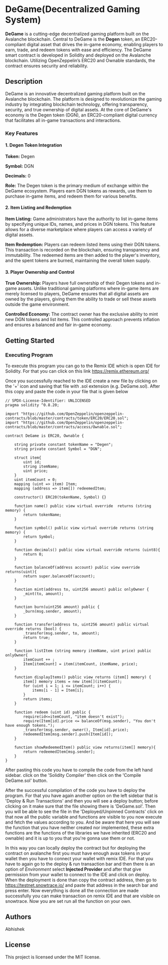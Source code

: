 # DeGame(Decentralized Gaming System)
**DeGame** is a cutting-edge decentralized gaming platform built on the Avalanche blockchain. Central to DeGame is the **Degen** token, an ERC20-compliant digital asset that drives the in-game economy, enabling players to earn, trade, and redeem tokens with ease and efficiency. The DeGame smart contract is developed in Solidity and deployed on the Avalanche blockchain. Utilizing OpenZeppelin’s ERC20 and Ownable standards, the contract ensures security and reliability.

## Description
DeGame is an innovative decentralized gaming platform built on the Avalanche blockchain. The platform is designed to revolutionize the gaming industry by integrating blockchain technology, offering transparency, security, and true ownership of digital assets. At the core of DeGame's economy is the Degen token (DGN), an ERC20-compliant digital currency that facilitates all in-game transactions and interactions.
### Key Features
#### 1. Degen Token Integration
**Token:** Degen

**Symbol:** DGN

**Decimals:** 0

**Role:** The Degen token is the primary medium of exchange within the DeGame ecosystem. Players earn DGN tokens as rewards, use them to purchase in-game items, and redeem them for various benefits. 

#### 2. Item Listing and Redemption
**Item Listing:** Game administrators have the authority to list in-game items by specifying unique IDs, names, and prices in DGN tokens. This feature allows for a diverse marketplace where players can access a variety of digital assets.

**Item Redemption:** Players can redeem listed items using their DGN tokens. This transaction is recorded on the blockchain, ensuring transparency and immutability. The redeemed items are then added to the player's inventory, and the spent tokens are burned, maintaining the overall token supply.

#### 3. Player Ownership and Control
**True Ownership:** Players have full ownership of their Degen tokens and in-game assets. Unlike traditional gaming platforms where in-game items are merely licensed to players, DeGame ensures that all digital assets are owned by the players, giving them the ability to trade or sell these assets outside the game environment.

**Controlled Economy:** The contract owner has the exclusive ability to mint new DGN tokens and list items. This controlled approach prevents inflation and ensures a balanced and fair in-game economy.
## Getting Started
### Executing Program
To execute this program you can go to the Remix IDE which is open IDE for Solidity. For that you can click on this link https://remix.ethereum.org/

Once you successfully reached to the IDE create a new file by clicking on the '+' icon and saving that file with .sol extension (e.g. DeGame.sol). After this copy and paste the code in your file that is given below 

```solidity
// SPDX-License-Identifier: UNLICENSED
pragma solidity ^0.8.20;

import "https://github.com/OpenZeppelin/openzeppelin-contracts/blob/master/contracts/token/ERC20/ERC20.sol";
import "https://github.com/OpenZeppelin/openzeppelin-contracts/blob/master/contracts/access/Ownable.sol";

contract DeGame is ERC20, Ownable {
    
    string private constant tokenName = "Degen";
    string private constant Symbol = "DGN";

    struct item{
        uint id;
        string itemName;
        uint price;
    }
    uint itemCount = 0;
    mapping (uint => item) Item;
    mapping (address => item[]) redeemedItem;

    constructor() ERC20(tokenName, Symbol) {}

    function name() public view virtual override  returns (string memory) {
        return tokenName;
    }

    function symbol() public view virtual override returns (string memory) {
        return Symbol;
    }

    function decimals() public view virtual override returns (uint8){
        return 0;
    }

    function balanceOf(address account) public view override returns(uint){
        return super.balanceOf(account);
    }

    function mint(address to, uint256 amount) public onlyOwner {
        _mint(to, amount);
    }

    function burn(uint256 amount) public {
        _burn(msg.sender, amount);
    }

    function transfer(address to, uint256 amount) public virtual override returns (bool) {
        _transfer(msg.sender, to, amount);
        return true;
    }

    function listItem (string memory itemName, uint price) public onlyOwner{
        itemCount ++ ;
        Item[itemCount] = item(itemCount, itemName, price);
    }

    function displayItems() public view returns (item[] memory) {
        item[] memory items = new item[](itemCount);
        for (uint i = 1; i <= itemCount; i++) {
            items[i - 1] = Item[i];
        }
        return items;
    }

    function redeem (uint id) public {
        require(id<=itemCount, "item doesn't exist");
        require(Item[id].price <= balanceOf(msg.sender), "You don't have enough tokens.");
        _transfer(msg.sender, owner(), Item[id].price);
        redeemedItem[msg.sender].push(Item[id]);
    }

    function showRedeemedItem() public view returns(item[] memory){
        return redeemedItem[msg.sender];
    }
}

```

After pasting this code you have to compile the code from the left hand sidebar. click on the 'Solidity Compiler' then click on the 'Compile DeGame.sol' button.

After the successful compilation of the code you have to deploy the program. For that you have again another option on the left sidebar that is 'Deploy & Run Transactions' and then you will see a deploy button; before clicking on it make sure that the file showing there is 'DeGame.sol'. Then you will be able to see the file in the 'Deployed/Unpinned Contracts' click on that now all the public variable and functions are visible to you now execute and fetch the values according to you. And be aware that here you will see the function that you have neither created nor implemented, these extra functions are the functions of the libraries we have inherited (ERC20 and ownable) and it is up to you that you're gonna use them or not.

In this way you can locally deploy the contract but for deploying the contract on avalanche first you must have enough avax tokens in your wallet then you have to connect your wallet with remix IDE. For that you have to again go to the deploy & run transaction bar and then there is an option of *Environment* select **Injected Provider** and after that give permission from your wallet to connect to the IDE and click on deploy. When the deployment is done than copy the contract address, then go to https://testnet.snowtrace.io/ and paste that address in the search bar and press enter. Now everything is done all the connection are made successfully you can make transaction on remix IDE and that are visible on snowtrace. Now you are set run all the function on your own.

## Authors
Abhishek

## License
This project is licensed under the MIT license.
